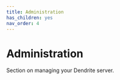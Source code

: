 ```yaml
---
title: Administration
has_children: yes
nav_order: 4
---
```


# Administration

Section on managing your Dendrite server.
